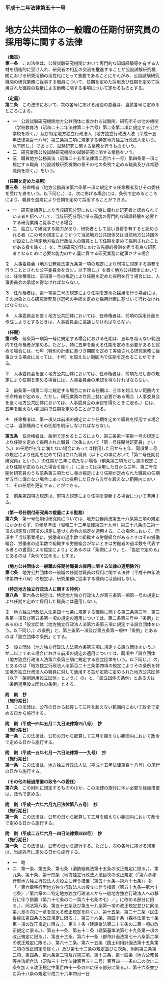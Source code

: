 ### 平成十二年法律第五十一号  
# 地方公共団体の一般職の任期付研究員の採用等に関する法律  
  
**（趣旨）**  
**第一条**　この法律は、公設試験研究機関において専門的な知識経験等を有する人材を積極的に受け入れ、研究者の相互の交流を推進することが公設試験研究機関における研究活動の活性化にとって重要であることにかんがみ、公設試験研究機関の研究業務に従事する職員について、任期を定めた採用及び任期を定めて採用された職員の裁量による勤務に関する事項について定めるものとする。  
  
**（定義）**  
**第二条**　この法律において、次の各号に掲げる用語の意義は、当該各号に定めるところによる。  
* **一**　公設試験研究機関地方公共団体に置かれる試験所、研究所その他の機関（学校教育法（昭和二十二年法律第二十六号）第二条第二項に規定する公立学校を除く。）及び特定地方独立行政法人（地方独立行政法人法（平成十五年法律第百十八号）第二条第二項に規定する特定地方独立行政法人をいう。以下同じ。）であって、試験研究に関する業務を行うものをいう。  
* **二**　研究業務公設試験研究機関の試験研究に関する業務をいう。  
* **三**　職員地方公務員法（昭和二十五年法律第二百六十一号）第四条第一項に規定する職員（公設試験研究機関の長その他の条例で定める職員及び非常勤職員を除く。）をいう。  
  
**（任期を定めた採用）**  
**第三条**　任命権者（地方公務員法第六条第一項に規定する任命権者及びその委任を受けた者をいう。以下同じ。）は、次に掲げる場合には、条例で定めるところにより、職員を選考により任期を定めて採用することができる。  
* **一**　研究業績等により当該研究分野において特に優れた研究者と認められている者を招へいして、当該研究分野に係る高度の専門的な知識経験を必要とする研究業務に従事させる場合  
* **二**　独立して研究する能力があり、研究者として高い資質を有すると認められる者（この号の規定によりかつて当該地方公共団体又は当該地方公共団体が設立した特定地方独立行政法人の職員として任期を定めて採用されたことがある者を除く。）を、当該研究分野における先導的役割を担う有為な研究者となるために必要な能力のかん養に資する研究業務に従事させる場合  
  
**２**　人事委員会（地方公務員法第九条第一項の規定により同項に規定する事務を行うこととされた公平委員会を含む。以下同じ。）を置く地方公共団体においては、任命権者は、前項第一号の規定により任期を定めた採用を行う場合には、人事委員会の承認を得なければならない。  
  
**３**　任命権者は、第一項第二号の規定により任期を定めた採用を行う場合には、その対象となる研究業務及び選考の手続を定めた採用計画に基づいて行わなければならない。  
  
**４**　人事委員会を置く地方公共団体においては、任命権者は、前項の採用計画を作成しようとするときは、人事委員会に協議しなければならない。  
  
**（任期）**  
**第四条**　前条第一項第一号に規定する場合における任期は、五年を超えない範囲内で任命権者が定める。ただし、特に五年を超える任期を定める必要があると認める場合には、七年（特別の計画に基づき期間を定めて実施される研究業務に従事させる場合にあっては、十年）を超えない範囲内で任期を定めることができる。  
  
**２**　人事委員会を置く地方公共団体においては、任命権者は、前項ただし書の規定により任期を定める場合には、人事委員会の承認を得なければならない。  
  
**３**　前条第一項第二号に規定する場合における任期は、三年を超えない範囲内で任命権者が定める。ただし、研究業務の性質上特に必要がある場合（人事委員会を置く地方公共団体においては、人事委員会の承認を得たときに限る。）には、五年を超えない範囲内で任期を定めることができる。  
  
**４**　任命権者は、第一項又は前項の規定により任期を定めて職員を採用する場合には、当該職員にその任期を明示しなければならない。  
  
**第五条**　任命権者は、条例で定めるところにより、第三条第一項第一号の規定により任期を定めて採用された職員（次条において「第一号任期付研究員」という。）の任期が五年に満たない場合にあっては採用した日から五年、同項第二号の規定により任期を定めて採用された職員（以下この項において「第二号任期付研究員」という。）の任期が三年に満たない場合（前条第三項ただし書の規定により任期が定められた場合を除く。）にあっては採用した日から三年、第二号任期付研究員のうち前条第三項ただし書の規定により任期が定められた職員の任期が五年に満たない場合にあっては採用した日から五年を超えない範囲内において、その任期を更新することができる。  
  
**２**　前条第四項の規定は、前項の規定により任期を更新する場合について準用する。  
  
**（第一号任期付研究員の裁量による勤務）**  
**第六条**　第一号任期付研究員については、地方公務員法第五十八条第三項の規定にかかわらず、労働基準法（昭和二十二年法律第四十九号）第三十八条の三第一項の規定及び同項の規定に基づく命令の規定を適用する。この場合において、同項中「当該事業場に、労働者の過半数で組織する労働組合があるときはその労働組合、労働者の過半数で組織する労働組合がないときは労働者の過半数を代表する者との書面による協定により」とあるのは「条例により」と、「協定で定める」とあるのは「条例で定める」とする。  
  
**（地方公共団体の一般職の任期付職員の採用に関する法律の適用除外）**  
**第七条**　地方公共団体の一般職の任期付職員の採用に関する法律（平成十四年法律第四十八号）の規定は、研究業務に従事する職員には適用しない。  
  
**（特定地方独立行政法人に関する特例）**  
**第八条**　第六条の規定は、特定地方独立行政法人が第三条第一項第一号の規定により任期を定めて採用した職員には適用しない。  
  
**２**　地方独立行政法人法第四十七条に規定する職員に関する第二条第三号、第三条第一項及び第五条第一項の規定の適用については、第二条第三号中「条例」とあるのは「設立団体（地方独立行政法人法第六条第三項に規定する設立団体をいう。以下同じ。）の条例」と、第三条第一項及び第五条第一項中「条例」とあるのは「設立団体の条例」とする。  
  
**３**　設立団体（地方独立行政法人法第六条第三項に規定する設立団体をいう。）が二以上である場合における前項の規定の適用については、同項中「設立団体（地方独立行政法人法第六条第三項に規定する設立団体をいう。以下同じ。）の」とあるのは「地方独立行政法人法第百二十三条第四項の規定によりその条例を特定地方独立行政法人の職員に対して適用する旨が定款に定められた地方公共団体（以下「条例適用設立団体」という。）の」と、「設立団体の条例」とあるのは「条例適用設立団体の条例」とする。  
  
**附　則　抄**  
**（施行期日）**  
**１**　この法律は、公布の日から起算して三月を超えない範囲内において政令で定める日から施行する。  
  
**附　則（平成一四年五月二九日法律第四八号）　抄**  
**（施行期日）**  
**第一条**　この法律は、公布の日から起算して三月を超えない範囲内において政令で定める日から施行する。  
  
**附　則（平成一五年七月一六日法律第一一九号）　抄**  
**（施行期日）**  
**第一条**　この法律は、地方独立行政法人法（平成十五年法律第百十八号）の施行の日から施行する。  
  
**（その他の経過措置の政令への委任）**  
**第六条**　この附則に規定するもののほか、この法律の施行に伴い必要な経過措置は、政令で定める。  
  
**附　則（平成一六年六月九日法律第八五号）　抄**  
**（施行期日）**  
**第一条**　この法律は、公布の日から起算して三月を超えない範囲内において政令で定める日から施行する。  
  
**附　則（平成二五年六月一四日法律第四四号）　抄**  
**（施行期日）**  
**第一条**　この法律は、公布の日から施行する。ただし、次の各号に掲げる規定は、当該各号に定める日から施行する。  
* **一**　略  
* **二**　第一条、第五条、第七条（消防組織法第十五条の改正規定に限る。）、第九条、第十条、第十四条（地方独立行政法人法目次の改正規定（「第六章移行型地方独立行政法人の設立に伴う措置（第五十九条―第六十七条）」を「／第六章移行型地方独立行政法人の設立に伴う措置（第五十九条―第六十七条）／第六章の二特定地方独立行政法人から一般地方独立行政法人への移行に伴う措置（第六十七条の二―第六十七条の七）／」に改める部分に限る。）、同法第八条、第五十五条及び第五十九条第一項の改正規定並びに同法第六章の次に一章を加える改正規定を除く。）、第十五条、第二十二条（民生委員法第四条の改正規定に限る。）、第三十六条、第四十条（森林法第七十条第一項の改正規定に限る。）、第五十条（建設業法第二十五条の二第一項の改正規定に限る。）、第五十一条、第五十二条（建築基準法第七十九条第一項の改正規定に限る。）、第五十三条、第六十一条（都市計画法第七十八条第二項の改正規定に限る。）、第六十二条、第六十五条（国土利用計画法第十五条第二項の改正規定を除く。）及び第七十二条の規定並びに次条、附則第三条第二項、第四条、第六条第二項及び第三項、第十三条、第十四条（地方公務員等共済組合法（昭和三十七年法律第百五十二号）第百四十一条の二の次に二条を加える改正規定中第百四十一条の四に係る部分に限る。）、第十六条並びに第十八条の規定平成二十六年四月一日  
  

